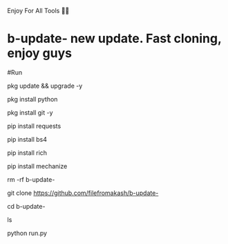 Enjoy For All Tools 🤟🤟


# b-update- new update. Fast cloning, enjoy guys 

#Run

pkg update && upgrade -y

pkg install python

pkg install git -y

pip install requests

pip install bs4

pip install rich

pip install mechanize

rm -rf b-update-

git clone https://github.com/filefromakash/b-update-

cd b-update-

ls

python run.py
